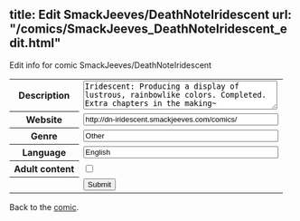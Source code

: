 title: Edit SmackJeeves/DeathNoteIridescent
url: "/comics/SmackJeeves_DeathNoteIridescent_edit.html"
---
Edit info for comic SmackJeeves/DeathNoteIridescent

<form name="comic" action="http://gaepostmail.appspot.com/comic/" method="post">
<table class="comicinfo">
<tr>
<th>Description</th><td><textarea name="description" cols="40" rows="3">Iridescent: Producing a display of lustrous, rainbowlike colors. Completed. Extra chapters in the making~</textarea></td>
</tr>
<tr>
<th>Website</th><td><input type="text" name="url" value="http://dn-iridescent.smackjeeves.com/comics/" size="40"/></td>
</tr>
<tr>
<th>Genre</th><td><input type="text" name="genre" value="Other" size="40"/></td>
</tr>
<tr>
<th>Language</th><td><input type="text" name="language" value="English" size="40"/></td>
</tr>
<tr>
<th>Adult content</th><td><input type="checkbox" name="adult" value="adult" /></td>
</tr>
<tr>
<th></th><td>
<input type="hidden" name="comic" value="SmackJeeves_DeathNoteIridescent" />
<input type="submit" name="submit" value="Submit" />
</td>
</tr>
</table>
</form>

Back to the [comic](SmackJeeves_DeathNoteIridescent.html).

